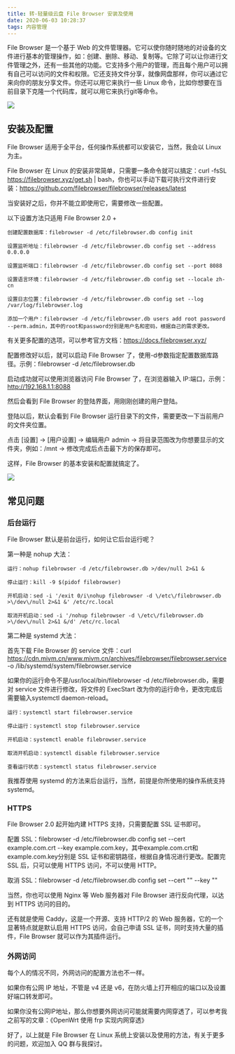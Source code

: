 ```yaml
---
title: 转-轻量级云盘 File Browser 安装及使用
date: 2020-06-03 10:28:37
tags: 内容管理 
---
```



File Browser 是一个基于 Web 的文件管理器。它可以使你随时随地的对设备的文件进行基本的管理操作，如：创建、删除、移动、复制等。它除了可以让你进行文件管理之外，还有一些其他的功能。它支持多个用户的管理，而且每个用户可以拥有自己可以访问的文件和权限。它还支持文件分享，就像网盘那样，你可以通过它来向你的朋友分享文件。你还可以用它来执行一些 Linux 命令，比如你想要在当前目录下克隆一个代码库，就可以用它来执行git等命令。

<!--more-->

![](https://cdn.mivm.cn/www.mivm.cn/archives/filebrowser/File-Browser.png)

## 安装及配置

File Browser 适用于全平台，任何操作系统都可以安装它，当然，我会以 Linux 为主。

File Browser 在 Linux 的安装非常简单，只需要一条命令就可以搞定：curl -fsSL https://filebrowser.xyz/get.sh | bash，你也可以手动下载可执行文件进行安装：https://github.com/filebrowser/filebrowser/releases/latest

当安装好之后，你并不能立即使用它，需要修改一些配置。

以下设置方法只适用 File Browser 2.0 +

```
创建配置数据库：filebrowser -d /etc/filebrowser.db config init

设置监听地址：filebrowser -d /etc/filebrowser.db config set --address 0.0.0.0

设置监听端口：filebrowser -d /etc/filebrowser.db config set --port 8088

设置语言环境：filebrowser -d /etc/filebrowser.db config set --locale zh-cn

设置日志位置：filebrowser -d /etc/filebrowser.db config set --log /var/log/filebrowser.log

添加一个用户：filebrowser -d /etc/filebrowser.db users add root password --perm.admin，其中的root和password分别是用户名和密码，根据自己的需求更改。
```

有关更多配置的选项，可以参考官方文档：https://docs.filebrowser.xyz/

配置修改好以后，就可以启动 File Browser 了，使用-d参数指定配置数据库路径。示例：filebrowser -d /etc/filebrowser.db

启动成功就可以使用浏览器访问 File Browser 了，在浏览器输入 IP:端口，示例：http://192.168.1.1:8088

然后会看到 File Browser 的登陆界面，用刚刚创建的用户登陆。

登陆以后，默认会看到 File Browser 运行目录下的文件，需要更改一下当前用户的文件夹位置。

点击 [设置] → [用户设置] → 编辑用户 admin → 将目录范围改为你想要显示的文件夹，例如：/mnt → 修改完成后点击最下方的保存即可。

这样，File Browser 的基本安装和配置就搞定了。

![](https://cdn.mivm.cn/www.mivm.cn/archives/filebrowser/01.jpg)

## 常见问题

### 后台运行

File Browser 默认是前台运行，如何让它后台运行呢？

第一种是 nohup 大法：

```
运行：nohup filebrowser -d /etc/filebrowser.db >/dev/null 2>&1 &

停止运行：kill -9 $(pidof filebrowser)

开机启动：sed -i '/exit 0/i\nohup filebrowser -d \/etc\/filebrowser.db >\/dev\/null 2>&1 &' /etc/rc.local

取消开机启动：sed -i '/nohup filebrowser -d \/etc\/filebrowser.db >\/dev\/null 2>&1 &/d' /etc/rc.local

```
第二种是 systemd 大法：

首先下载 File Browser 的 service 文件：curl https://cdn.mivm.cn/www.mivm.cn/archives/filebrowser/filebrowser.service -o /lib/systemd/system/filebrowser.service

如果你的运行命令不是/usr/local/bin/filebrowser -d /etc/filebrowser.db，需要对 service 文件进行修改，将文件的 ExecStart 改为你的运行命令，更改完成后需要输入systemctl daemon-reload。

```
运行：systemctl start filebrowser.service

停止运行：systemctl stop filebrowser.service

开机启动：systemctl enable filebrowser.service

取消开机启动：systemctl disable filebrowser.service

查看运行状态：systemctl status filebrowser.service
```

我推荐使用 systemd 的方法来后台运行，当然，前提是你所使用的操作系统支持 systemd。

### HTTPS

File Browser 2.0 起开始内建 HTTPS 支持，只需要配置 SSL 证书即可。

配置 SSL：filebrowser -d /etc/filebrowser.db config set --cert example.com.crt --key example.com.key，其中example.com.crt和example.com.key分别是 SSL 证书和密钥路径，根据自身情况进行更改。配置完 SSL 后，只可以使用 HTTPS 访问，不可以使用 HTTP。

取消 SSL：filebrowser -d /etc/filebrowser.db config set --cert "" --key ""

当然，你也可以使用 Nginx 等 Web 服务器对 File Browser 进行反向代理，以达到 HTTPS 访问的目的。

还有就是使用 Caddy，这是一个开源、支持 HTTP/2 的 Web 服务器，它的一个显著特点就是默认启用 HTTPS 访问，会自己申请 SSL 证书，同时支持大量的插件，File Browser 就可以作为其插件运行。

### 外网访问

每个人的情况不同，外网访问的配置方法也不一样。

如果你有公网 IP 地址，不管是 v4 还是 v6，在防火墙上打开相应的端口以及设置好端口转发即可。

如果你没有公网IP地址，那么你想要外网访问可能就需要内网穿透了，可以参考我之前写的文章：《OpenWrt 使用 frp 实现内网穿透》


好了，以上就是 File Browser 在 Linux 系统上安装以及使用的方法，有关于更多的问题，欢迎加入 QQ 群与我探讨。



